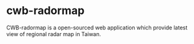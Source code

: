 cwb-radormap
============
CWB-radormap is a open-sourced web application which provide latest view of regional radar map in Taiwan.
